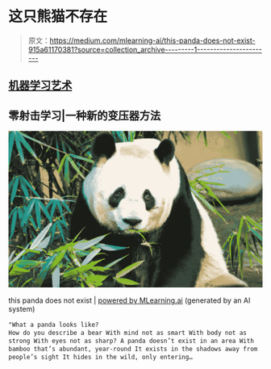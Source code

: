 # 这只熊猫不存在

> 原文：<https://medium.com/mlearning-ai/this-panda-does-not-exist-915a61170381?source=collection_archive---------1----------------------->

## [机器学习艺术](https://mlearning.substack.com)

## 零射击学习|一种新的变压器方法

[![](img/b9aa96010923331eda483d6d431aac10.png)](https://mlearning.substack.com/p/run-your-private-ai-art-generator?r=z7zu8&s=w&utm_campaign=post&utm_medium=web)

this panda does not exist | [powered by MLearning.ai](https://mlearning.substack.com/p/-8-ai-art-tools-worth-learning-about?r=z7zu8&s=w&utm_campaign=post&utm_medium=web) (generated by an AI system)

```
"What a panda looks like?
How do you describe a bear With mind not as smart With body not as strong With eyes not as sharp? A panda doesn’t exist in an area With bamboo that’s abundant, year-round It exists in the shadows away from people’s sight It hides in the wild, only entering…
```